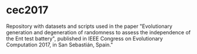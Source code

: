 # cec2017
Repository with datasets and scripts used in the paper "Evolutionary generation and degeneration of randomness to assess the independence of the Ent test battery", published in IEEE Congress on Evolutionary Computation 2017, in San Sebastián, Spain."
